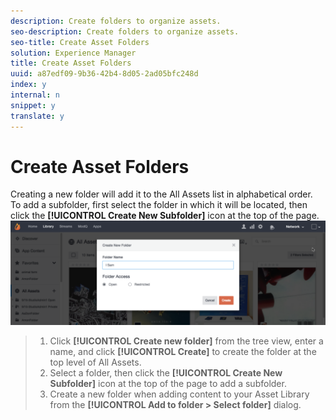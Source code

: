 ```yaml
---
description: Create folders to organize assets.
seo-description: Create folders to organize assets.
seo-title: Create Asset Folders
solution: Experience Manager
title: Create Asset Folders
uuid: a87edf09-9b36-42b4-8d05-2ad05bfc248d
index: y
internal: n
snippet: y
translate: y
---
```


# Create Asset Folders

Creating a new folder will add it to the All Assets list in alphabetical order. To add a subfolder, first select the folder in which it will be located, then click the **[!UICONTROL  Create New Subfolder]** icon at the top of the page.
![](assets/LibraryNewFolder-1024x338.png) 
>1. Click **[!UICONTROL  Create new folder]** from the tree view, enter a name, and click **[!UICONTROL  Create]** to create the folder at the top level of All Assets.
>1. Select a folder, then click the **[!UICONTROL  Create New Subfolder]** icon at the top of the page to add a subfolder.
>1. Create a new folder when adding content to your Asset Library from the **[!UICONTROL  Add to folder > Select folder]** dialog.
